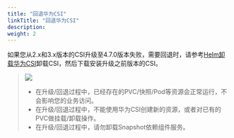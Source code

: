 ```yaml
---
title: "回退华为CSI"
linkTitle: "回退华为CSI"
description: 
weight: 2
---
```


如果您从2.x和3.x版本的CSI升级至4.7.0版本失败，需要回退时，请参考[Helm卸载华为CSI](/docs/installation-and-deployment/uninstalling-huawei-csi/uninstalling-huawei-csi-using-helm)卸载CSI，然后下载安装升级之前版本的CSI。

>![](/css-docs/public_sys-resources/zh-cn/icon-notice.gif)  
>-   在升级/回退过程中，已经存在的PVC/快照/Pod等资源会正常运行，不会影响您的业务访问。
>-   在升级/回退过程中，不能使用华为CSI创建新的资源，或者对已有的PVC做挂载/卸载操作。
>-   在升级/回退过程中，请勿卸载Snapshot依赖组件服务。



